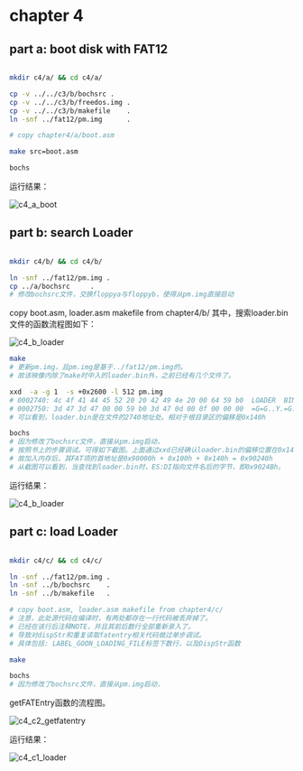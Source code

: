 # chapter 4

## part a: boot disk with FAT12

```bash

mkdir c4/a/ && cd c4/a/

cp -v ../../c3/b/bochsrc .
cp -v ../../c3/b/freedos.img .
cp -v ../../c3/b/makefile    .
ln -snf ../fat12/pm.img      .

# copy chapter4/a/boot.asm  

make src=boot.asm

bochs
```

运行结果：

![c4_a_boot](https://raw.githubusercontent.com/jkak/orangeS/master/c4/a/c4_a_boot.png)



## part b: search Loader

```bash

mkdir c4/b/ && cd c4/b/

ln -snf ../fat12/pm.img .
cp ../a/bochsrc     .
# 修改bochsrc文件，交换floppya与floppyb，使得从pm.img直接启动
```

copy boot.asm, loader.asm makefile from chapter4/b/
其中，搜索loader.bin文件的函数流程图如下：

![c4_b_loader](https://raw.githubusercontent.com/jkak/orangeS/master/c4/b/c4_b1_searchLoader.png)

```bash
make 
# 更新pm.img，且pm.img是基于../fat12/pm.img的。
# 故该映像内除了make时中入的loader.bin外，之前已经有几个文件了。

xxd  -a -g 1  -s +0x2600 -l 512 pm.img
# 0002740: 4c 4f 41 44 45 52 20 20 42 49 4e 20 00 64 59 b0  LOADER  BIN .dY.
# 0002750: 3d 47 3d 47 00 00 59 b0 3d 47 0d 00 0f 00 00 00  =G=G..Y.=G......
# 可以看到，loader.bin是在文件的2740地址处。相对于根目录区的偏移是0x140h

bochs
# 因为修改了bochsrc文件，直接从pm.img启动，
# 按照书上的步骤调试。可得如下截图。上面通过xxd已经确认loader.bin的偏移位置在0x140h，
# 故加入内存后，其FAT项的首地址是0x90000h + 0x100h + 0x140h = 0x90240h
# 从截图可以看到，当查找到loader.bin时，ES:DI指向文件名后的字节，即0x9024Bh。

```

运行结果：

![c4_b_loader](https://raw.githubusercontent.com/jkak/orangeS/master/c4/b/c4_b_loader.png)



## part c: load Loader

```bash

mkdir c4/c/ && cd c4/c/

ln -snf ../fat12/pm.img .
ln -snf ../b/bochsrc    .
ln -snf ../b/makefile   .

# copy boot.asm, loader.asm makefile from chapter4/c/
# 注意，此处源代码在编译时，有两处都存在一行代码被丢弃掉了。
# 已经在该行后注释NOTE，并且其前后数行全部重新录入了。
# 导致对dispStr和重复读取fatentry相关代码做过单步调试。
# 具体包括: LABEL_GOON_LOADING_FILE标签下数行，以及DispStr函数

make 

bochs
# 因为修改了bochsrc文件，直接从pm.img启动，

```

getFATEntry函数的流程图。

![c4_c2_getfatentry](https://raw.githubusercontent.com/jkak/orangeS/master/c4/c/c4_c2_getFATEntry.png)

运行结果：

![c4_c1_loader](https://raw.githubusercontent.com/jkak/orangeS/master/c4/c/c4_c1_loader.png)


